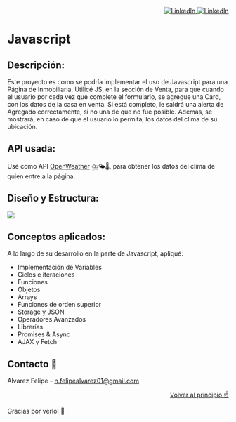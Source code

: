 <a name="readme-top"></a>


<p align="right">
 <a href="https://www.linkedin.com/in/nfelipealvarez/" target="_blank">
    <img src="https://img.shields.io/badge/LinkedIn-0A66C2.svg?style=for-the-badge&logo=LinkedIn&logoColor=white" alt="LinkedIn"/>
  </a>
  <a href="https://github.com/alvarezfelipedev" target="_blank">
    <img src="https://img.shields.io/badge/GitHub-181717.svg?style=for-the-badge&logo=GitHub&logoColor=white" alt="LinkedIn"/>
  </a>
</p>


# Javascript


## Descripción:
<p> Este proyecto es como se podría implementar el uso de Javascript para una Página de Inmobiliaria.
Utilicé JS, en la sección de Venta, para que cuando el usuario por cada vez que complete el formulario, se agregue una Card, con los datos de la casa en venta.
Si está completo, le saldrá una alerta de Agregado correctamente, si no una de que no fue posible. Además, se mostrará, en caso de que el usuario lo permita, los datos del clima de su ubicación. </p>


## API usada:

Usé como API [OpenWeather](https://openweathermap.org/) ⛈️🌤️🌡️, para obtener los datos del clima de quien entre a la página.


## Diseño y Estructura:

<p>
  <a href="https://skillicons.dev">
    <img src="https://skillicons.dev/icons?i=html,css,bootstrap&perline=3" />
  </a>
</p>


## Conceptos aplicados:

A lo largo de su desarrollo en la parte de Javascript, apliqué:
  - Implementación de Variables 
  - Ciclos e iteraciones
  - Funciones
  - Objetos
  - Arrays
  - Funciones de orden superior
  - Storage y JSON
  - Operadores Avanzados
  - Librerías
  - Promises & Async
  - AJAX y Fetch
  

## Contacto 📧

Alvarez Felipe - n.felipealvarez01@gmail.com


<p align="right"><a href="#readme-top">Volver al principio ☝️</a></p>


Gracias por verlo! 🙏
